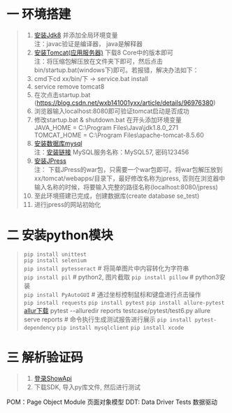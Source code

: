 
# 一 环境搭建
> 1. [安装Jdk8](https://www.oracle.com/java/technologies/javase/javase-jdk8-downloads.html) 并添加全局环境变量  
> 注：javac验证是编译器， java是解释器
> 2. [安装Tomcat(应用服务器)](https://tomcat.apache.org/download-80.cgi) 下载8 Core中的版本即可  
> 注：将压缩包解压放在文件夹下即可，然后点击bin/startup.bat(windows下)即可。若报错，解决办法如下：
>   1. cmd下cd xx/bin/下 -> service.bat install
>   2. service remove tomcat8
>   3. 在次点击startup.bat (https://blog.csdn.net/wxb141001yxx/article/details/96976380)
>   4. 浏览器输入localhost:8080即可验证tomcat启动是否成功
>   5. 修改startup.bat & shutdown.bat 在开头添加环境变量  
>       JAVA_HOME = C:\Program Files\Java\jdk1.8.0_271  
>       TOMCAT_HOME = C:\Program Files\apache-tomcat-8.5.60
> 3. [安装数据库mysql](https://dev.mysql.com/downloads/windows/installer/5.7.html)  
>    注：[安装链接](https://www.jianshu.com/p/c402c563d81e)
>        MySQL服务名称：MySQL57, 密码123456
> 4. [安装JPress](http://www.jpress.io/download)  
>   注： 下载JPress的war包，只需要一个war包即可。将war包解压放到xx/tomcat/webapps/目录下，最好修改名称为jpress,
>       否则在浏览器中输入名称的时候，将要输入完整的路径名称(localhost:8080/jpress)
> 5. 至此环境搭建已完成，创建数据库(create database se_test)
> 6. 进行jpress的网站初始化

# 二 安装python模块
> `pip install unittest`  
> `pip install selenium`  
`pip install pytesseract` # 将简单图片中内容转化为字符串  
`pip install pil` # python2, 图片截取
`pip install pillow`  # python3安装  
`pip install PyAutoGUI`   # 通过坐标控制鼠标和键盘进行点击操作  
>`pip install requests`
>`pip install pytest`
>`pip install allure-pytest` 
> [allur下载](https://dl.bintray.com/qameta/generic/io/qameta/allure/allure/2.7.0/)
> pytest --alluredir reports testcase/pytest/test6.py
> allure serve reports  # 命令执行生成测试报告进行展示
> `pip install pytest-dependency`
> `pip install mysqlclient`
> `pip install xcode`


# 三 解析验证码
> 1. [登录ShowApi](https://www.showapi.com/apiGateway/view/184/4)
> 2. 下载SDK, 导入py库文件, 然后进行测试



POM：Page Object Module 页面对象模型
DDT: Data Driver Tests 数据驱动